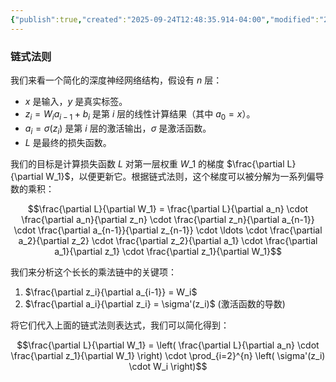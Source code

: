 ```yaml
---
{"publish":true,"created":"2025-09-24T12:48:35.914-04:00","modified":"2025-09-24T20:58:46.926-04:00","tags":["math","ai"],"cssclasses":""}
---
```


### 链式法则



我们来看一个简化的深度神经网络结构，假设有 $n$ 层：

  * $x$ 是输入，$y$ 是真实标签。
  * $z_i = W_i a_{i-1} + b_i$ 是第 $i$ 层的线性计算结果（其中 $a_0 = x$）。
  * $a_i = \sigma(z_i)$ 是第 $i$ 层的激活输出，$\sigma$ 是激活函数。
  * $L$ 是最终的损失函数。

我们的目标是计算损失函数 $L$ 对第一层权重 $W\_1$ 的梯度 $\frac{\partial L}{\partial W_1}$，以便更新它。根据链式法则，这个梯度可以被分解为一系列偏导数的乘积：

$$\frac{\partial L}{\partial W_1} = \frac{\partial L}{\partial a_n} \cdot \frac{\partial a_n}{\partial z_n} \cdot \frac{\partial z_n}{\partial a_{n-1}} \cdot \frac{\partial a_{n-1}}{\partial z_{n-1}} \cdot \ldots \cdot \frac{\partial a_2}{\partial z_2} \cdot \frac{\partial z_2}{\partial a_1} \cdot \frac{\partial a_1}{\partial z_1} \cdot \frac{\partial z_1}{\partial W_1}$$

我们来分析这个长长的乘法链中的关键项：

1.  $\frac{\partial z_i}{\partial a_{i-1}} = W_i$
2.  $\frac{\partial a_i}{\partial z_i} = \sigma'(z_i)$ (激活函数的导数)

将它们代入上面的链式法则表达式，我们可以简化得到：

$$\frac{\partial L}{\partial W_1} = \left( \frac{\partial L}{\partial a_n} \cdot \frac{\partial z_1}{\partial W_1} \right) \cdot \prod_{i=2}^{n} \left( \sigma'(z_i) \cdot W_i \right)$$

